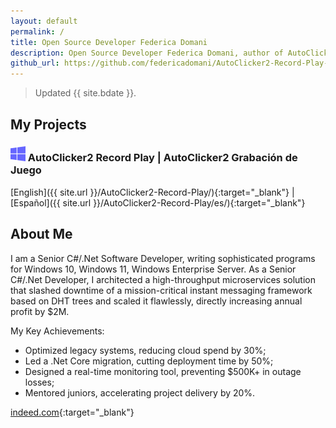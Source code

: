 ```yaml
---
layout: default
permalink: /
title: Open Source Developer Federica Domani
description: Open Source Developer Federica Domani, author of AutoClicker2 Record Play, modern OP Auto Clicker fork
github_url: https://github.com/federicadomani/AutoClicker2-Record-Play-The-Lists-Of-Mouse-Clicks
---
```


> Updated {{ site.bdate }}.

## My Projects

### ![Windows](./windows.svg) AutoClicker2 Record Play | AutoClicker2 Grabación de Juego

[English]({{ site.url }}/AutoClicker2-Record-Play/){:target="_blank"} | [Español]({{ site.url }}/AutoClicker2-Record-Play/es/){:target="_blank"}

## About Me

I am a Senior C#/.Net Software Developer, writing sophisticated programs for Windows 10, Windows 11, Windows Enterprise Server.
As a Senior C#/.Net Developer, I architected a high-throughput microservices solution that slashed downtime of a mission-critical instant messaging framework based on DHT trees
and scaled it flawlessly, directly increasing annual profit by $2M.

My Key Achievements:
* Optimized legacy systems, reducing cloud spend by 30%;
* Led a .Net Core migration, cutting deployment time by 50%;
* Designed a real-time monitoring tool, preventing $500K+ in outage losses;
* Mentored juniors, accelerating project delivery by 20%.

[indeed.com](https://profile.indeed.com/p/federicad-l6l6w6d){:target="_blank"}
